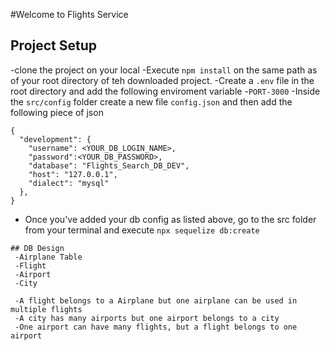#Welcome to Flights Service 

## Project Setup

  -clone the project on your local 
  -Execute `npm install` on the same path as of your root directory of teh 
  downloaded project.
  -Create a `.env` file in the root directory and add the following enviroment variable
    -`PORT-3000`
  -Inside the `src/config` folder create a new file `config.json` and then add the following piece of json

```
{
  "development": {
    "username": <YOUR_DB_LOGIN_NAME>,
    "password":<YOUR_DB_PASSWORD>,
    "database": "Flights_Search_DB_DEV",
    "host": "127.0.0.1",
    "dialect": "mysql"
  },
}
```
- Once you've added your db config as listed above, go to the src folder from your terminal and execute `npx sequelize db:create`
```
## DB Design
 -Airplane Table
 -Flight
 -Airport
 -City

 -A flight belongs to a Airplane but one airplane can be used in multiple flights
 -A city has many airports but one airport belongs to a city
 -One airport can have many flights, but a flight belongs to one airport